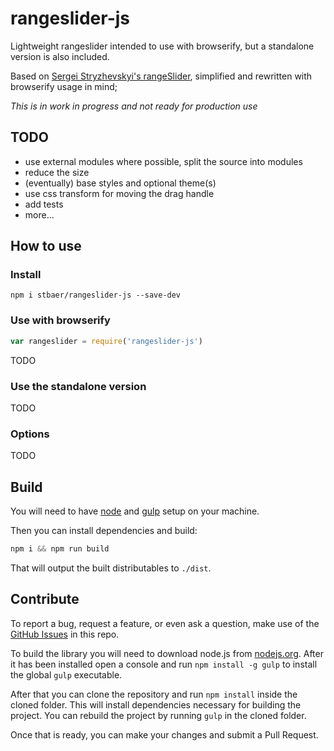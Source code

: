 # rangeslider-js

Lightweight rangeslider intended to use with browserify, but a standalone version is also included.

Based on [Sergei Stryzhevskyi's rangeSlider](https://github.com/Stryzhevskyi/rangeSlider), simplified and rewritten
with browserify usage in mind;

*This is in work in progress and not ready for production use*

## TODO

- use external modules where possible, split the source into modules
- reduce the size
- (eventually) base styles and optional theme(s)
- use css transform for moving the drag handle
- add tests
- more...

## How to use

### Install
 
 ```
 npm i stbaer/rangeslider-js --save-dev
 ```
 
### Use with browserify
 
 ```js
 var rangeslider = require('rangeslider-js')
 ```
  
 TODO
 
### Use the standalone version

 TODO
 
### Options
 
 TODO
 
## Build

You will need to have [node][node] and [gulp][gulp] setup on your machine.

Then you can install dependencies and build:

```js
npm i && npm run build
```

That will output the built distributables to `./dist`.

[node]:       http://nodejs.org/
[gulp]:       http://gulpjs.com/


## Contribute

To report a bug, request a feature, or even ask a question, make use of the [GitHub Issues][10] in this repo.

To build the library you will need to download node.js from [nodejs.org][20]. After it has been installed open a
console and run `npm install -g gulp` to install the global `gulp` executable.

After that you can clone the repository and run `npm install` inside the cloned folder. This will install
dependencies necessary for building the project. You can rebuild the project by running `gulp` in the cloned
folder.

Once that is ready, you can make your changes and submit a Pull Request.

[10]: https://github.com/stbaer/rangeslider-js/issues
[11]: http://jsfiddle.net
[12]: http://jsbin.com/
[20]: http://nodejs.org
